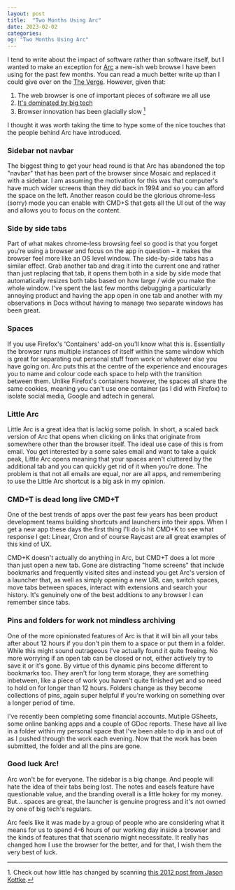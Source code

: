 ```yaml
---
layout: post
title:  "Two Months Using Arc"
date: 2023-02-02
categories:
og: "Two Months Using Arc"
---
```


I tend to write about the impact of software rather than software itself, but I wanted to make an exception for [Arc](https://arc.net) a new-ish web browse I have been using for the past few months. You can read a much better write up than I could give over on the [The Verge](https://www.theverge.com/23462235/arc-web-browser-review). However, given that:

1. The web browser is one of important pieces of software we all use
2. [It's dominated by big tech](https://gs.statcounter.com/browser-market-share)
3. Browser innovation has been glacially slow <a id="ref1" href="#ftn1"><sup>1</sup></a>

I thought it was worth taking the time to hype some of the nice touches that the people behind Arc have introduced.

### Sidebar not navbar

The biggest thing to get your head round is that Arc has abandoned the top "navbar" that has been part of the browser since Mosaic and replaced it with a sidebar. I am assuming the motivation for this was that computer's have much wider screens than they did back in 1994 and so you can afford the space on the left. Another reason could be the glorious chrome-less (sorry) mode you can enable with CMD+S that gets all the UI out of the way and allows you to focus on the content.

### Side by side tabs

Part of what makes chrome-less browsing feel so good is that you forget you're using a browser and focus on the app in question – it makes the browser feel more like an OS level window. The side-by-side tabs has a similar effect. Grab another tab and drag it into the current one and rather than just replacing that tab, it opens them both in a side by side mode that automatically resizes both tabs based on how large / wide you make the whole window. I've spent the last few months debugging a particularly annoying product and having the app open in one tab and another with my observations in Docs without having to manage two separate windows has been great.

### Spaces

If you use Firefox's 'Containers' add-on you'll know what this is. Essentially the browser runs multiple instances of itself within the same window which is great for separating out personal stuff from work or whatever else you have going on. Arc puts this at the centre of the experience and encourages you to name and colour code each space to help with the transition between them. Unlike Firefox's containers however, the spaces all share the same cookies, meaning you can't use one container (as I did with Firefox) to isolate social media, Google and adtech in general.

### Little Arc

Little Arc is a great idea that is lackig some polish. In short, a scaled back version of Arc that opens when clicking on links that originate from somewhere other than the browser itself. The ideal use case of this is from email. You get interested by a some sales email and want to take a quick peak, Little Arc opens meaning that your spaces aren't cluttered by the additional tab and you can quickly get rid of it when you're done. The problem is that not all emails are equal, nor are all apps, and remembering to use the Little Arc shortcut is a big ask in my opinion.

### CMD+T is dead long live CMD+T

One of the best trends of apps over the past few years has been product development teams building shortcuts and launchers into their apps. When I get a new app these days the first thing I'll do is hit CMD+K to see what response I get: Linear, Cron and of course Raycast are all great examples of this kind of UX.

CMD+K doesn't actually do anything in Arc, but CMD+T does a lot more than just open a new tab. Gone are distracting "home screens" that include bookmarks and frequently visited sites and instead you get Arc's version of a launcher that, as well as simply opening a new URL can, switch spaces, move tabs between spaces, interact with extensions and search your history. It's genuinely one of the best additions to any browser I can remember since tabs.

### Pins and folders for work not mindless archiving

One of the more opinionated features of Arc is that it will bin all your tabs after about 12 hours if you don't pin them to a space or put them in a folder. While this might sound outrageous I've actually found it quite freeing. No more worrying if an open tab can be closed or not, either actively try to save it or it's gone. By virtue of this dynamic pins become different to bookmarks too. They aren't for long term storage, they are something inbetween, like a piece of work you haven't quite finished yet and so need to hold on for longer than 12 hours. Folders change as they become collections of pins, again super helpful if you're working on something over a longer period of time.

I've recently been completing some financial accounts. Mutiple GSheets, some online banking apps and a couple of GDoc reports. These have all live in a folder within my personal space that I've been able to dip in and out of as I pushed through the work each evening. Now that the work has been submitted, the folder and all the pins are gone.

### Good luck Arc!

Arc won't be for everyone. The sidebar is a big change. And people will hate the idea of their tabs being lost. The notes and easels feature have questionable value, and the branding overall is a little hokey for my money. But... spaces are great, the launcher is genuine progress and it's not owned by one of big tech's regulars. 

Arc feels like it was made by a group of people who are considering what it means for us to spend 4-6 hours of our working day inside a browser and the kinds of features that that scenario might necessitate. It really has changed how I use the browser  for the better, and for that, I wish them the very best of luck.

---

<p id="ftn1">1. Check out how little has changed by scanning <a href="https://kottke.org/12/07/web-browsers-i-have-known-1994-2012">this 2012 post from Jason Kottke</a>.<a href="#ref1">↵</a>